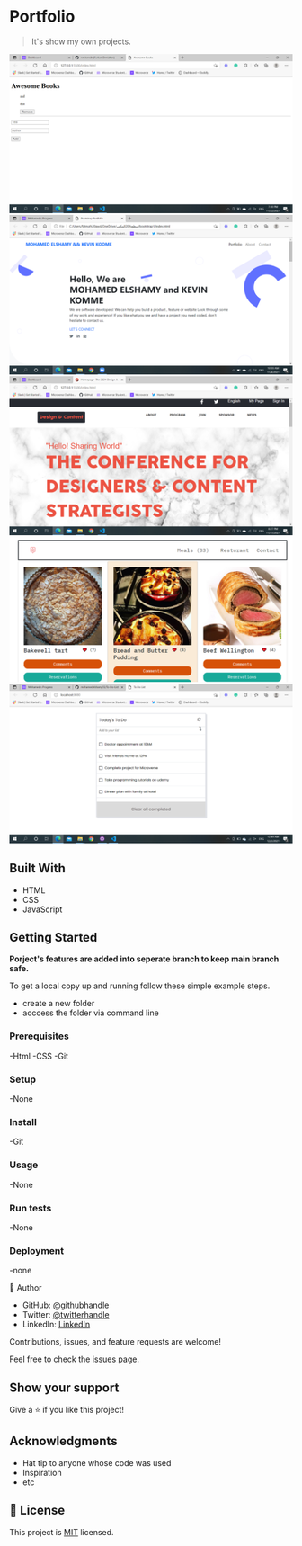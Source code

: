 # Portfolio
> It's show my own projects.

![screenshot1](https://github.com/mohamedelshamy55/Portfolio/blob/master/images/awsamebookscreenshot.png)
![screenshot2](https://github.com/mohamedelshamy55/Portfolio/blob/master/images/bootstrap1.png)
![screenshot3](https://github.com/mohamedelshamy55/Portfolio/blob/master/images/capston.png)
![screenshot4](https://github.com/mohamedelshamy55/Portfolio/blob/master/images/mealdb.png)
![screenshot5](https://github.com/mohamedelshamy55/Portfolio/blob/master/images/todolist.png)

## Built With
- HTML
- CSS
- JavaScript
## Getting Started


**Porject's features are added into seperate branch to keep main branch safe.**


To get a local copy up and running follow these simple example steps.

- create a new folder
- acccess the folder via command line

### Prerequisites
-Html
-CSS
-Git

### Setup
-None


### Install
-Git

### Usage
-None

### Run tests
-None

### Deployment
-none

👤 Author

- GitHub: [@githubhandle](https://github.com/mohamedelshamy55)
- Twitter: [@twitterhandle](https://mobile.twitter.com/moelshamy55)
- LinkedIn: [LinkedIn](https://www.linkedin.com/in/mohamed-elshamy85/)


Contributions, issues, and feature requests are welcome!

Feel free to check the [issues page](../../issues/).

## Show your support

Give a ⭐️ if you like this project!

## Acknowledgments

- Hat tip to anyone whose code was used
- Inspiration
- etc

## 📝 License

This project is [MIT](./MIT.md) licensed.
